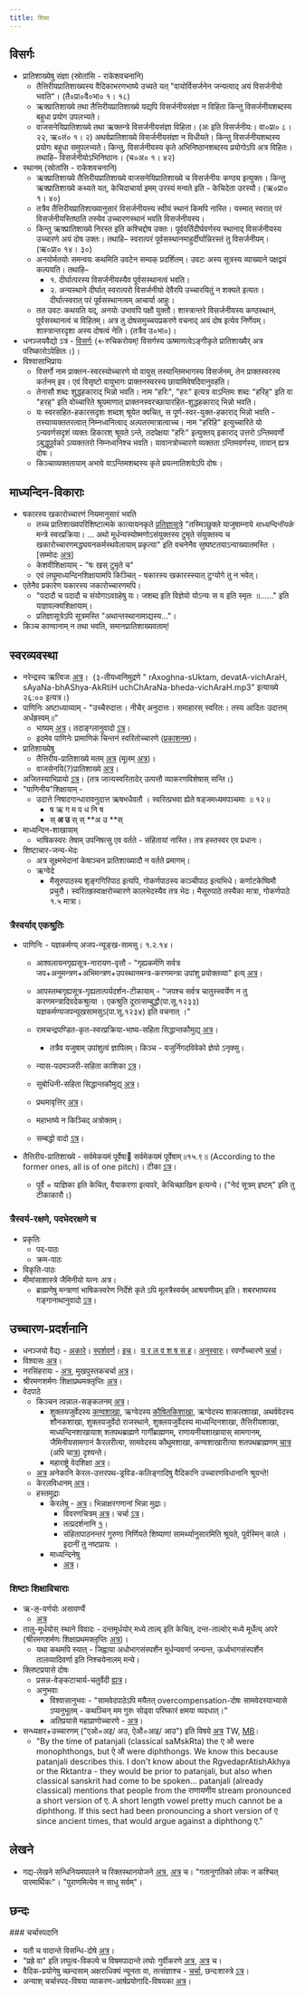 ```yaml
---
title: शिक्षा
---
```


## विसर्गः
- प्रातिशाख्येषु संज्ञा (स्रोतांसि - राकेशवचनानि)
    - तैत्तिरीयप्रातिशाख्यस्य वैदिकाभरणभाष्ये उच्यते यत् "वायोर्विसर्जनेन जन्यत्वाद् अयं विसर्जनीयो भवति"। (तै०प्रा०वै०भा० १। १८)
    - ऋक्प्रातिशाख्ये तथा तैत्तिरीयप्रातिशाख्ये यद्यपि विसर्जनीयसंज्ञा न विहिता किन्तु विसर्जनीयशब्दस्य बहुधा प्रयोग उपलभ्यते।
    - वाजसनेयिप्रातिशाख्ये तथा ऋक्तन्त्रे विसर्जनीयसंज्ञा विहिता। (अः इति विसर्जनीयः। वा०प्रा० ८। २२, ऋ०तं० १। २) अथर्वप्रातिशाख्ये विसर्जनीयसंज्ञा न विधीयते। किन्तु विसर्जनीयशब्दस्य प्रयोगः बहुधा समुपलभ्यते। किन्तु, विसर्जनीयस्य कृते अभिनिष्ठानशब्दस्य प्रयोगोऽपि अत्र विहितः। तथाहि– विसर्जनीयोऽभिनिष्ठानः। (च०अ० १। ४२)
- स्थानम् (स्रोतांसि - राकेशवचनानि)
    - ऋक्प्रातिशाख्ये तैत्तिरीयप्रातिशाख्ये वाजसनेयिप्रातिशाख्ये च विसर्जनीयः कण्ठ्य इत्युक्तः। किन्तु ऋक्प्रातिशाख्ये कथ्यते यत्, केचिदाचार्या इमम् उरस्यं मन्वते इति - केचिदेता उरस्यौ। (ऋ०प्रा० १। ४०)
    - तत्रैव तैत्तिरीयप्रातिशाख्यानुसारं विसर्जनीयस्य स्वीयं स्थानं किमपि नास्ति। यस्मात् स्वरात् परं विसर्जनीयस्तिष्ठति तस्येव उच्चारणस्थानं भवति विसर्जनीयस्य।
    - किन्तु ऋक्प्रातिशाख्ये निरस्त इति कश्चिद्दोष उक्तः। पूर्ववर्तिदीर्घवर्णस्य स्थानाद् विसर्जनीयस्य उच्चारणे अयं दोष उक्तः। तथाहि– स्वरात्परं पूर्वसस्थानमाहुर्दीर्घान्निरस्तं तु विसर्जनीयम्। (ऋ०प्रा० १४। ३०)
    - अनयोर्मतयोः समन्वयः कथमिति उवटेन सम्यक् प्रदर्शितम्। उवटः अस्य सूत्रस्य व्याख्याने पक्षद्वयं कल्पयति। तथाहि–
        - १. दीर्घात्परस्य विसर्जनीयस्यैव पूर्वसस्थानत्वं भवति।
        - २. अन्यस्थाने दीर्घात् स्वरात्परो विसर्जनीयो देवैरपि उच्चारयितुं न शक्यते इत्यतः। दीर्घात्स्वरात् परं पूर्वसस्थानत्वम् आचार्या आहुः।
    - तत उवटः कथयति यद्, अनयोः उभावपि पक्षौ युक्तौ। शास्त्रान्तरे विसर्जनीयस्य कण्ठस्थानं, पूर्वसस्थानत्वं च विहितम्। अत्र तु दोषसमुच्चयप्रकरणे वचनाद् अयं दोष इत्येव निर्णेयम्। शास्त्रान्तरदृशा अस्य दोषत्वं नेति। (तत्रैव उ०भा०)।
- धनञ्जयवैद्यो ऽत्र - [विसर्गः](http://deejayvaidya.tumblr.com/post/42427555259/sanskrit-pronunciation-podcast-6-visarga) (<-रुचिकरोयम्! विसर्गस्य ऊष्माणत्वेऽङ्गीकृते प्रातिशाख्यैर् अत्र परिष्कारोऽपेक्षितः।)।
- विश्वासाभिप्रायः
  - विसर्गो नाम प्राक्तन-स्वरस्योच्चारणे यो वायुस् तस्यान्तिमभागस्य विसर्जनम्, तेन प्राक्तस्वरस्य कर्तनम् इव। एवं विसृष्टो वायुभागः प्राक्तनस्वरस्य छायामिवेषदिवानुवहति।
  - तेनासौ शब्दः शुद्धहकाराद् भिन्नो भवति। नाम "हरिः", "हरः" इत्यत्र वाऽन्तिमः शब्दः "हरिह्" इति वा "हरह्" इति वोच्चारिते श्रूयमाणात्  प्राक्तनस्वरच्छायारहित-शुद्धहकाराद् भिन्नो भवति।
  - यः स्वरसहित-हकारसदृशः शब्दश् श्रूयेत क्वचित्, स पूर्ण-स्वर-युक्त-हकाराद् भिन्नो भवति - तस्याव्यक्ततरत्वात् निम्नध्वनित्वाद् अल्पतरमात्रात्वाच्च। नाम "हरिहि" इत्युच्चारिते यो ऽन्यवर्णसदृशं व्यक्तः हिकारश् श्रूयते ऽन्ते, तदपेक्षया "हरिः" इत्युक्तय् इकाराद् उत्तरो ऽन्तिमवर्णो ऽबुद्धुपूर्वको ऽव्यक्ततरो निम्नध्वनिश्च भवति। यावानत्रोच्चारणे व्यक्तता ऽन्तिमवर्णस्य, तावान् ह्यत्र दोषः।
  - किञ्चाव्यक्ततायाम् अभावे वाऽन्तिमशब्दस्य कृते प्रयत्नातिशयेऽपि दोषः। 

## माध्यन्दिन-विकाराः
- षकारस्य खकारोच्चारणं नियमानुसारं भवति
    - तच्च प्रातिशाख्यपरिशिष्टात्मके कात्यायनकृते [प्रतिज्ञासूत्रे](http://vedicreserve.mum.edu/shiksha/pratijna_sutram.pdf) "तस्मिञ्छुक्ले याजुषाम्नाये _माध्यन्दिनीयके_ मन्त्रे स्वरप्रक्रिया। ... अथो मूर्धन्यस्योष्मणोऽसंयुक्तस्य टुमृते संंयुक्तस्य च खकारोच्चारणमद्ध्ययनकर्मस्थवेलायाम् प्रकृत्या" इति वचनेनैव सुष्पष्टतयाऽन्वाख्यातमस्ति । \[सम्मोदः [अत्र](https://twitter.com/sammodacharya/status/953073357037031424)\]
    - केशवीशिक्षायाम् - "षः खस् टुमृते च"
    - एवं लघुमाध्यन्दिनशिक्षायामपि किञ्चित् - षकारस्य खकारस्स्यात् टुग्योगे तु न भवेत्।
- एतेनैव प्रकारेण यकारस्य जकारोच्चारणमपि।
    - "पदादौ च पदादौ च संयोगाऽवग्रहेषु यः। जशब्द इति विज्ञेयो योऽन्यः स य इति स्मृतः ॥......" इति याज्ञवल्क्यशिक्षायाम्।
    - प्रतिज्ञासूत्रेऽपि सूत्रमस्ति "अथान्तस्थानामाद्यस्य..."।
- किञ्च काण्वानाम् न तथा भवति, समानप्रातिशाख्यवताम्!  
        
## स्वरव्यवस्था
- नरेन्द्रस्य ऋत्विजः [अत्र](https://archive.org/details/udakashAnti-vidhi-mantra-bhAShya-parichayaH)।  (३-तीयध्वनिमुद्रणे " rAxoghna-sUktam, devatA-vichAraH, sAyaNa-bhAShya-AkRtiH uchChAraNa-bheda-vichAraH.mp3" इत्याख्ये २६:०० इत्यत्र।)
- पाणिनिः अष्टाध्याय्याम् \- "उच्चैरुदात्तः। नीचैर् अनुदात्तः। समाहारस् स्वरितः। तस्य आदितः उदात्तम् अर्धह्रस्वम्॥"
    - भाष्यम् [अत्र](https://archive.org/stream/Vyakarana/Mahabhashya_II#page/n31/mode/2up)। तदाङ्ग्लानुवादो [ऽत्र](https://archive.org/stream/LecturesOnPatanjalisVyakaranaMahabhashya4/LecturesOnPatanjalisMahabhashya4#page/n63/mode/2up)।
    - इदमेव पाणिनेः प्रामाणिकं चिन्तनं स्वरितोच्चारणे ([प्रकाशनम्](https://kashcidvipashcit.wordpress.com/2015/04/12/%E0%A4%B8%E0%A5%8D%E0%A4%B5%E0%A4%B0%E0%A4%BF%E0%A4%A4%E0%A5%8B%E0%A4%9A%E0%A5%8D%E0%A4%9A%E0%A4%BE%E0%A4%B0%E0%A4%A3%E0%A5%87-%E0%A4%BD%E0%A4%B7%E0%A5%8D%E0%A4%9F%E0%A4%BE%E0%A4%A7%E0%A5%8D%E0%A4%AF/))।
- प्रातिशाख्येषु
    - तैत्तिरीय-प्रातिशाख्ये मतम् [अत्र](http://i.imgur.com/qZsqTzW.png) (मूलम् [अत्र](http://bangla.name/citi/taittiriya/tait_dev.htm))।
    - वाजसेनयि(?)प्रातिशाख्ये [अत्र](http://i.imgur.com/n9PJWEv.png)।
- अजितस्याभिप्रायो [ऽत्र](https://dl.dropboxusercontent.com/u/9716392/aupasana.com/publications/VedicAccents2.pdf)। (तत्र जात्यस्वरितादेर् उत्पत्तौ व्याकरणविशेषास् सन्ति।)
- "पाणिनीय"शिक्षायाम् - 
    - उदात्ते निषादगान्धारावनुदात्त ऋषभधैवतौ । स्वरित्प्रभवा ह्येते षड्जमध्यमपञ्चमाः ॥ १२॥ 
        - ष ऋ ग म प ध नि ष
        - स् **अ उ** स् स् **अ उ **स् 
- माध्यन्दिन-शाखायाम्
    - भाषिकस्वरः तेषाम् उपनिषत्सु एव वर्तते \- संहितायां नास्ति। तत्र हस्तस्वर एव प्रधानः।
- शिष्टाचार-जन्य-भेदः
    - अत्र सूक्ष्मभेदानां केषाञ्चन प्रातिशाख्यादौ न वर्तते प्रमाणम्।
    - ऋग्वेदे
        - मैसूरुपाठस्य शृङ्गगिरिपाठ इत्यपि, गोकर्णपाठस्य काञ्चीपाठ इत्यभिधे। कर्णाटकेष्विमौ प्रचुरौ। स्वरितह्रस्वाक्षरोच्चारणे कालभेदस्यैव तत्र भेदः। मैसूरुपाठे तस्यैका मात्रा, गोकर्णपाठे १.५ मात्रा।  
                
### त्रैस्वर्याद् एकश्रुतिः
- पाणिनिः \- यज्ञकर्मण्य् अजप-न्यूङ्ख-सामसु। १.२.१४।
    - आश्वलायनगृह्यसूत्र\-नारायण\-वृत्तौ \- "गृह्यकर्मणि सर्वत्र जप+अनुमन्त्रण+अभिमन्त्रण+उपस्थानमन्त्र-करणमन्त्रा उपांशु प्रयोक्तव्या" इत्य् [अत्र](https://archive.org/stream/ASS105AsvalayanaGrahyasutraWithVrittiOfNarayanaPurushottamSastriRanade1936Alt/ASS_105_Asvalayana_Grahyasutra_with_Vritti_of_Narayana_-_Purushottam_Sastri_Ranade_1936_alt#page/n84/mode/1up)।
    - आपस्तम्बगृह्यसूत्र\-गृह्यतात्पर्यदर्शन\-टीकायाम् \- "जपश्च सर्वत्र चातुस्स्वर्येण न तु करणमन्त्रादिवदेकश्रुत्या । एकश्रुति दूरात्सम्बुद्धौ(पा.सू.१२३३)  यज्ञकर्मण्यजपन्यूखसामसुऽ(पा.सू.१२३४) इति वचनात् ।"  
        
    - रामचन्द्रपण्डित-कृत-स्वरप्रक्रिया-भाष्य-सहिता सिद्धान्तकौमुद्य् [अत्र](https://archive.org/stream/ASS138SvaraprakriyaWithCommentaryKVAbhyankar1974copyrighted/ASS_138_Svaraprakriya_with_Commentary_-_KV_Abhyankar_1974%20%28copyrighted%29#page/n201/mode/2up)।
        - तत्रैव यजुषाम् उपांशुत्वं ज्ञापितम्। किञ्च \- यजुर्निगदविवेको ज्ञेयो ऽनृक्सु।  
            
    - न्यास-पदमञ्जरी-सहिता काशिका [ऽत्र](http://ashtadhyayi.com/sutraani/sk3663)।
    - सुबोधिनी-सहिता सिद्धान्तकौमुद्य् [अत्र](https://archive.org/stream/SiddhantaKaumudiWithSktCommentaryPansikar1908/Siddhanta%20Kaumudi%20with%20Skt%20Commentary%20-%20Pansikar%201908#page/n613/mode/1up)।
    - प्रथमावृत्तिर् [अत्र](https://archive.org/stream/Prathamavritti1/prathamavritti%201#page/n50/mode/1up)।
    - महाभाष्ये न किञ्चिद् अत्रोक्तम्।
    - सम्बद्धो वादो [ऽत्र](https://www.kialo.com/%E0%A4%97%E0%A5%83%E0%A4%B9%E0%A5%8D%E0%A4%AF%E0%A4%95%E0%A4%B0%E0%A5%8D%E0%A4%AE%E0%A4%B8%E0%A5%81-%E0%A4%B9%E0%A5%8B%E0%A4%AE%E0%A4%AF%E0%A5%8D-%E0%A4%8F%E0%A4%95%E0%A4%B6%E0%A5%8D%E0%A4%B0%E0%A5%81%E0%A4%A4%E0%A5%8D%E0%A4%AF%E0%A4%BE-%E0%A4%BD%E0%A4%BD%E0%A4%B9%E0%A5%81%E0%A4%A4%E0%A4%BF%E0%A4%B0%E0%A5%8D-%E0%A4%85%E0%A4%A8%E0%A5%81%E0%A4%AE%E0%A4%A4%E0%A4%BE-15737/15737.0=15737.1+15737.2)।  
        
- तैत्तिरीय\-प्रातिशाख्ये \- सर्वमेकयमं पूर्वेषा सर्वमेकयमं पूर्वेषाम्॥१५.९॥ (According to the former ones, all is of one pitch)। टीका [ऽत्र](https://archive.org/stream/in.ernet.dli.2015.313356/2015.313356.The-Taittiriya#page/n479/mode/2up)।  
    - पूर्वे = याज्ञिका इति केचित्, वैयाकरणा इत्यपरे, केचिच्छाखिन इत्यन्ये। ("नेदं सूत्रम् इष्टम्" इति तु टीकाकारौ।)  
            
### त्रैस्वर्य-रक्षणे, पदभेदरक्षणे च  
- प्रकृतिः  
    - पद-पाठः
    - क्रम-पाठः          
- विकृति-पाठः
- मीमांसाशास्त्रे जैमिनीयो यत्नः अत्र।
    - ब्राह्मणेषु मन्त्राणां भाषिकस्वरेण निर्देशे कृते ऽपि मूलत्रैस्वर्यम् आश्रयणीयम् इति। शबरभाष्यस्य गङ्गानाथानुवादो [ऽत्र](https://archive.org/stream/ShabaraBhashya.Vol.III.AdhyayasIXXII.tr.G.JhaBaroda1936/Shabara-bhashya.%20Vol.%20III.%20Adhyayas%20IX-XII.%28tr.G.Jha%29%28Baroda%2C1936%29#page/n939/mode/2up)।  

## उच्चारण-प्रदर्शनानि
- धनञ्जयो वैद्यः \- [अकारे](http://deejayvaidya.tumblr.com/post/42275194921/sanskrit-pronunciation-podcast-1-introduction)। [स्पर्शवर्ण](http://deejayvaidya.tumblr.com/post/42275304138/sanskrit-pronunciation-podcast-2-the-stop)। [इच्](http://deejayvaidya.tumblr.com/post/42275475669/sanskrit-pronunciation-podcast-3-the-vowels)।  [य र ल व श ष स ह](http://deejayvaidya.tumblr.com/post/42427396743/sanskrit-pronunciation-podcast-4-the-semivowels)। [अनुस्वारः](http://deejayvaidya.tumblr.com/post/42427477788/sanskrit-pronunciation-podcast-5-anusvara-the)। रवर्णोच्चारणे [चर्चा](https://www.facebook.com/vishvas.vasuki/posts/10153080380537989?pnref=story)।
- विश्वासः‌ [अत्र](https://goo.gl/htvxdN)।
- नरसिंहरायः \- [अत्र](https://www.youtube.com/watch?v=cMhe2QgDm28), मुखपुस्तकचर्चा [अत्र](https://www.facebook.com/pvr108/posts/10153038114188284?pnref=story)। 
- श्रीरमणशर्मणः शिक्षाप्रथमक्लृप्तिः [अत्र](https://docs.google.com/viewer?a=v&pid=sites&srcid=ZGVmYXVsdGRvbWFpbnxqYW1hZGFnbml8Z3g6MjQ2OTU1MTg0YTUwOTFkMg)।
- वेदपाठे  
    - किञ्चन त्वन्नाल-सङ्कलनम् [अत्र](https://www.youtube.com/playlist?list=PL63uIhJxWbggXl0JZBmuPlb36D_twYV-4)।
        - शुक्लयजुर्वेदस्य [कण्वशाखा](https://youtu.be/2UvdbJyH9pA?t=20), ऋग्वेदस्य [कौषितकिशाखा](https://youtu.be/2UvdbJyH9pA?t=20), ऋग्वेदस्य शाकलशाखा, अथर्ववेदस्य शौनकशाखा, शुक्लयजुर्वेदो राजस्थाने, शुक्लयजुर्वेदस्य माध्यन्दिनशाखा, तैत्तिरीयशाखा, माध्यन्दिनशाखायाश् शतपथब्राह्मणे गार्गीब्राह्मणम्, राणायनीयशाखायास् सामगानम्, जैमिनीयसामगानं कैरलरीत्या, सामवेदस्य कौथुमशाखा, कण्वशाखारीत्या शतपथब्राह्मणम् [चात्र](https://www.youtube.com/watch?v=2UvdbJyH9pA&feature=youtu.be) (अपि चा[त्र](https://vimeo.com/4747533)) दृश्यन्ते।
        - महाराष्ट्रे वेदशिक्षा [अत्र](https://www.youtube.com/watch?v=ALEHkgOx8EE)।
    - [अत्र](http://www.folkways.si.edu/TrackDetails.aspx?itemid=10295) अनेकानि केरल-उत्तरपथ-ड्रविड-कलिङ्गादिषु वैदिकानि उच्चारणविधानानि श्रूयन्ते!
    - केरलविधानम् [अत्र](https://www.youtube.com/watch?v=ePdD7Nv3Jxg&list=PLm7v5mcn_O-ItmivvOY40KW0hcyjRJINM&index=20)।
    - हस्तमुद्राः  
        - केरलेषु \- [अत्र](http://ignca.nic.in/vedic_heritage/Mudra_Tradition_Vedic_Recitation_Kerala.pdf)। भिन्नाक्षरगणानां भिन्ना मुद्राः।
            - विवरणचित्रम् [अत्र](https://www.youtube.com/watch?v=ePdD7Nv3Jxg&noredirect=1)। चर्चा [ऽत्र](https://www.facebook.com/narayan.namboodiri.3/posts/976482902438179?comment_id=976487975771005&reply_comment_id=976609705758832&offset=0&total_comments=4&notif_t=feed_comment_reply)।
            - तत्प्रदर्शनानि [१](https://www.youtube.com/watch?v=TmEyYPGKpG8&feature=youtu.be)।
            - संहितापाठनन्तरं गुरुणा निर्णियते शिष्याणां सामर्थ्यानुसारमिति श्रूयते, पूर्वस्मिन् काले । इदानीं तु नष्टप्रायः ।
        - माध्यन्दिनेषु
            - [अत्र](https://www.youtube.com/watch?v=y_C6H6b5xTI&feature=youtu.be)।  
                
### शिष्टाः शिक्षाविचाराः
- ऋ-ऌ-वर्णयोः असावर्ण्ये
    - [अत्र](https://groups.google.com/forum/#!topic/bvparishat/HuVB9kVGJrI)
- तालु\-मूर्धयोस् स्थाने विवादः \- दन्तमूर्धयोर् मध्ये ताल्व् इति केचित्, दन्त-ताल्वोर् मध्ये मूर्धेत्य् अपरे (श्रीरमणशर्मणः शिक्षाप्रथमक्लृप्तिः [अत्र](https://docs.google.com/viewer?a=v&pid=sites&srcid=ZGVmYXVsdGRvbWFpbnxqYW1hZGFnbml8Z3g6MjQ2OTU1MTg0YTUwOTFkMg))।
    - यथा कथमपि स्यात् \- जिह्वाया अधोभागसंस्पर्शेन मूर्धन्यवर्णा जन्यन्त, ऊर्ध्वभागसंस्पर्शेन तालव्यादिवर्णा इति निश्चयेनालम् मन्ये।          
- क्लिष्टप्रयासे दोषः
  - प्रसन्न-वेङ्कटाचार्य-चतुर्वेदी [ह्यत्र](https://www.youtube.com/watch?v=xpxZY9XEIs4&feature=youtu.be&t=2135)।
  - अनुभवाः 
    - विश्वासानुभवः - "सामवेदपाठेऽपि मयैतत् overcompensation-दोषः सामवेदस्याभ्यासे ऽप्यनुभूतम् - कथञ्चिन् मम गुरुः सोढ्वा परिष्कारं क्षमया व्यदधात्।"
    - अतिप्रयासे महाप्राणोच्चारणे - [अत्र](https://archive.org/details/mahAbhArata-mUla-paThanam-GP-drafts/001-010.mp3)। 
- सन्ध्यक्षर+उच्चारणम् ("एओ=अइ/ अउ, ऐऔ=आइ/ आउ") इति विषये [अ](https://twitter.com/sabdavidya/status/733300680241389568?cn=bWVudGlvbg%3D%3D&refsrc=email)[त्र](https://twitter.com/sabdavidya/status/733300680241389568?cn=bWVudGlvbg%3D%3D&refsrc=email) TW, [MB](https://archive.org/stream/LecturesOnPatanjalisVyakaranaMahabhashya1/LecturesMahabhasya#page/n189/mode/2up)।
    - "By the time of patanjali (classical saMskRta) the ए ओ were monophthongs, but ऐ औ were diphthongs. We know this because patanjali describes this. I don't know about the RgvedaprAtishAkhya or the Rktantra - they would be prior to patanjali, but also when classical sanskrit had come to be spoken... patanjali (already classical) mentions that people from the राणायणीय stream pronounced a short version of ए. A short length vowel pretty much cannot be a diphthong. If this sect had been pronouncing a short version of ए since ancient times, that would argue against a diphthong ए." 

## लेखने

- गद्य-लेखने सन्धिनियमपालने च रिक्तस्थानयोजने [अत्र](https://groups.google.com/d/msg/padyadhaaraa/ZY406Vm81I4/bfTFd1omfJUJ), [अत्र](https://groups.google.com/d/msg/bvparishat/69maR5wwmKw/6Fcm5fL2BgAJ) च। "गतानुगतिको लोकः न कश्चित् पारमार्थिकः"। "पुराणमित्येव न साधु सर्वम्"।

## छन्दः
###‌ चर्चास्पदानि
- यतौ च पादान्ते विसन्धि-दोषे [अत्र](https://groups.google.com/forum/#!msg/padyadhaaraa/fSRcKGdmw0o/HaeNz448RRcJ)।
- "प्रह्रे वा" इति लघुत्व-विकल्पे च विषमपादान्ते लघोः‌ गुर्वीकरणे [अत्र](https://groups.google.com/forum/#!searchin/padyadhaaraa/%E0%A4%AA%E0%A5%8D%E0%A4%B0%E0%A4%B9%E0%A5%8D%E0%A4%B0%E0%A5%87$20%E0%A4%B5%E0%A4%BE/padyadhaaraa/xcadHtGrzME/vptW0L0-IOIJ), [अत्र](https://groups.google.com/forum/#!topic/bvparishat/XJ6vc-d61Rk) च।
- वैदिक\-प्रयोगेषु च्छन्दसाम् अक्षराधिक्यं न्यूनता वा, तत्संज्ञाश्च \- [चर्चा](https://groups.google.com/forum/#!topic/bvparishat/Sb1uRem4fHE), छन्दःशास्त्रे [ऽत्र](https://archive.org/stream/chandahsutram00pinguoft#page/n51/mode/2up)।  
- अन्याश् चर्चास्पद-विषया व्याकरण-आर्षप्रयोगादि-विषयका [अत्र](https://sites.google.com/site/samskrtamsfo/an-ya/vyakaranam)।
